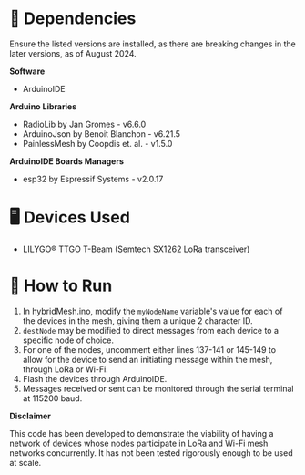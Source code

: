 # 🧱 Dependencies

Ensure the listed versions are installed, as there are breaking changes in the later versions, as of August 2024.

**Software**

* ArduinoIDE

**Arduino Libraries**

- RadioLib by Jan Gromes - v6.6.0
- ArduinoJson by Benoit Blanchon - v6.21.5
- PainlessMesh by Coopdis et. al. - v1.5.0

**ArduinoIDE Boards Managers**

- esp32 by Espressif Systems - v2.0.17

# 🖥️ Devices Used

- LILYGO® TTGO T-Beam (Semtech SX1262 LoRa transceiver)

# 🏁 How to Run

1. In hybridMesh.ino, modify the `myNodeName` variable's value for each of the devices in the mesh, giving them a unique 2 character ID.
2. `destNode` may be modified to direct messages from each device to a specific node of choice.
3. For one of the nodes, uncomment either lines 137-141 or 145-149 to allow for the device to send an initiating message within the mesh, through LoRa or Wi-Fi.
4. Flash the devices through ArduinoIDE.
5. Messages received or sent can be monitored through the serial terminal at 115200 baud.

**Disclaimer**

This code has been developed to demonstrate the viability of having a network of devices whose nodes participate in LoRa and Wi-Fi mesh networks concurrently. It has not been tested rigorously enough to be used at scale.